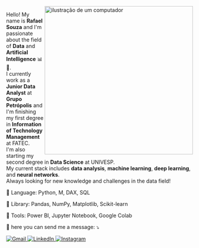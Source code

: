 <img src="https://raw.githubusercontent.com/MicaelliMedeiros/micaellimedeiros/master/image/computer-illustration.png" alt="ilustração de um computador" min-width="400px" max-width="400px" width="400px" align="right">

<p align="left"> 
  Hello! My name is <strong>Rafael Souza</strong> and I'm passionate about the field of <strong>Data</strong> and <strong>Artificial Intelligence</strong> 📊🎲.<br>
  I currently work as a <strong>Junior Data Analyst</strong> at <strong>Grupo Petrópolis</strong> and I'm finishing my first degree in <strong>Information of Technology Management</strong> at FATEC.<br>
  I'm also starting my second degree in <strong>Data Science</strong> at UNIVESP.<br>
  My current stack includes <strong>data analysis</strong>, <strong>machine learning</strong>, <strong>deep learning</strong>, and <strong>neural networks</strong>.<br>
  Always looking for new knowledge and challenges in the data field!
</p>



<p align="left">
  🦄 Language: Python, M, DAX, SQL 
</p>
<p align="left">
📖 Library: Pandas, NumPy, Matplotlib, Scikit-learn
</p>
<p align="left">
  💼 Tools: Power BI, Jupyter Notebook, Google Colab
</p>

<p align="left">
  💌 here you can send me a message: ⤵️
</p>

<p align="left">
  <a href="mailto:seuemail@gmail.com" title="Gmail">
    <img src="https://img.shields.io/badge/-Gmail-FF0000?style=flat-square&labelColor=FF0000&logo=gmail&logoColor=white" alt="Gmail"/>
  </a>
  <a href="https://www.linkedin.com/in/rafael-souza-28904219b/" title="LinkedIn">
    <img src="https://img.shields.io/badge/-Linkedin-0e76a8?style=flat-square&logo=Linkedin&logoColor=white" alt="LinkedIn"/>
  </a>
  <a href="https://www.instagram.com/rafaa.gk/" title="Instagram">
    <img src="https://img.shields.io/badge/-Instagram-DF0174?style=flat-square&labelColor=DF0174&logo=instagram&logoColor=white" alt="Instagram"/>
  </a>
</p>

